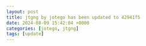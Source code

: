 ```yaml
---
layout: post
title: jtgng by jotego has been updated to 42941f5
date: 2024-08-09 15:42:04 +0000
categories: [jotego, jtgng]
tags: [update]
---
```



